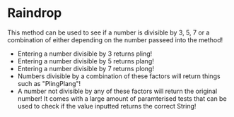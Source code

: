 # Raindrop

This method can be used to see if a number is divisible by 3, 5, 7 or a combination of either depending on the number passeed into the method! 
- Entering a number divisible by 3 returns pling!
- Entering a number divisible by 5 returns plang!
- Entering a number divisible by 7 returns plong!
- Numbers divisible by a combination of these factors will return things such as "PlingPlang"!
- A number not divisible by any of these factors will return the original number!
It comes with a large amount of paramterised tests that can be used to check if the value inputted returns the correct String!

